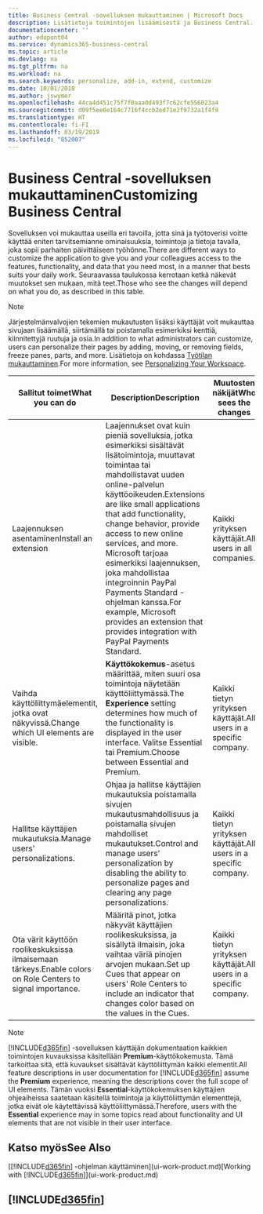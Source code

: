 ```yaml
---
title: Business Central -sovelluksen mukauttaminen | Microsoft Docs
description: Lisätietoja toimintojen lisäämisestä ja Business Central. -sovelluksen mukauttamisesta.
documentationcenter: ''
author: edupont04
ms.service: dynamics365-business-central
ms.topic: article
ms.devlang: na
ms.tgt_pltfrm: na
ms.workload: na
ms.search.keywords: personalize, add-in, extend, customize
ms.date: 10/01/2018
ms.author: jswymer
ms.openlocfilehash: 44ca4d451c75f7f0aaa0d493f7c62cfe556023a4
ms.sourcegitcommit: d09f5ee0e164c7716f4ccb2ed71e2f9732a1f4f9
ms.translationtype: HT
ms.contentlocale: fi-FI
ms.lasthandoff: 03/19/2019
ms.locfileid: "852007"
---
```

# <a name="customizing-business-central"></a><span data-ttu-id="4f842-103">Business Central -sovelluksen mukauttaminen</span><span class="sxs-lookup"><span data-stu-id="4f842-103">Customizing Business Central</span></span>
<span data-ttu-id="4f842-104">Sovelluksen voi mukauttaa useilla eri tavoilla, jotta sinä ja työtoverisi voitte käyttää eniten tarvitsemianne ominaisuuksia, toimintoja ja tietoja tavalla, joka sopii parhaiten päivittäiseen työhönne.</span><span class="sxs-lookup"><span data-stu-id="4f842-104">There are different ways to customize the application to give you and your colleagues access to the features, functionality, and data that you need most, in a manner that bests suits your daily work.</span></span> <span data-ttu-id="4f842-105">Seuraavassa taulukossa kerrotaan ketkä näkevät muutokset sen mukaan, mitä teet.</span><span class="sxs-lookup"><span data-stu-id="4f842-105">Those who see the changes will depend on what you do, as described in this table.</span></span>

> [!NOTE]
> <span data-ttu-id="4f842-106">Järjestelmänvalvojien tekemien mukautusten lisäksi käyttäjät voit mukauttaa sivujaan lisäämällä, siirtämällä tai poistamalla esimerkiksi kenttiä, kiinnitettyjä ruutuja ja osia.</span><span class="sxs-lookup"><span data-stu-id="4f842-106">In addition to what administrators can customize, users can personalize their pages by adding, moving, or removing fields, freeze panes, parts, and more.</span></span> <span data-ttu-id="4f842-107">Lisätietoja on kohdassa [Työtilan mukauttaminen](ui-personalization-user.md).</span><span class="sxs-lookup"><span data-stu-id="4f842-107">For more information, see [Personalizing Your Workspace](ui-personalization-user.md).</span></span>

| <span data-ttu-id="4f842-108">Sallitut toimet</span><span class="sxs-lookup"><span data-stu-id="4f842-108">What you can do</span></span>    |  <span data-ttu-id="4f842-109">Description</span><span class="sxs-lookup"><span data-stu-id="4f842-109">Description</span></span>  |  <span data-ttu-id="4f842-110">Muutosten näkijät</span><span class="sxs-lookup"><span data-stu-id="4f842-110">Who sees the changes</span></span>  |  <span data-ttu-id="4f842-111">Lisätietoja</span><span class="sxs-lookup"><span data-stu-id="4f842-111">More information</span></span>  |
|-----|---------------|---------|-------|
|<span data-ttu-id="4f842-112">Laajennuksen asentaminen</span><span class="sxs-lookup"><span data-stu-id="4f842-112">Install an extension</span></span>|<span data-ttu-id="4f842-113">Laajennukset ovat kuin pieniä sovelluksia, jotka esimerkiksi sisältävät lisätoimintoja, muuttavat toimintaa tai mahdollistavat uuden online-palvelun käyttöoikeuden.</span><span class="sxs-lookup"><span data-stu-id="4f842-113">Extensions are like small applications that add functionality, change behavior, provide access to new online services, and more.</span></span> <span data-ttu-id="4f842-114">Microsoft tarjoaa esimerkiksi laajennuksen, joka mahdollistaa integroinnin PayPal Payments Standard -ohjelman kanssa.</span><span class="sxs-lookup"><span data-stu-id="4f842-114">For example, Microsoft provides an extension that provides integration with PayPal Payments Standard.</span></span>|<span data-ttu-id="4f842-115">Kaikki yrityksen käyttäjät.</span><span class="sxs-lookup"><span data-stu-id="4f842-115">All users in all companies.</span></span>|[<span data-ttu-id="4f842-116">Laajennusten käyttämisen mukauttaminen</span><span class="sxs-lookup"><span data-stu-id="4f842-116">Customizing Using Extensions</span></span>](ui-extensions.md)|
|<span data-ttu-id="4f842-117">Vaihda käyttöliittymäelementit, jotka ovat näkyvissä.</span><span class="sxs-lookup"><span data-stu-id="4f842-117">Change which UI elements are visible.</span></span>|<span data-ttu-id="4f842-118">**Käyttökokemus**-asetus määrittää, miten suuri osa toimintoja näytetään käyttöliittymässä.</span><span class="sxs-lookup"><span data-stu-id="4f842-118">The **Experience** setting determines how much of the functionality is displayed in the user interface.</span></span> <span data-ttu-id="4f842-119">Valitse Essential tai Premium.</span><span class="sxs-lookup"><span data-stu-id="4f842-119">Choose between Essential and Premium.</span></span>|<span data-ttu-id="4f842-120">Kaikki tietyn yrityksen käyttäjät.</span><span class="sxs-lookup"><span data-stu-id="4f842-120">All users in a specific company.</span></span>|[<span data-ttu-id="4f842-121">Näytettävien ominaisuuksien muuttaminen</span><span class="sxs-lookup"><span data-stu-id="4f842-121">Changing Which Features are Displayed</span></span>](ui-experiences.md)|
|<span data-ttu-id="4f842-122">Hallitse käyttäjien mukautuksia.</span><span class="sxs-lookup"><span data-stu-id="4f842-122">Manage users' personalizations.</span></span>|<span data-ttu-id="4f842-123">Ohjaa ja hallitse käyttäjien mukautuksia poistamalla sivujen mukautusmahdollisuus ja poistamalla sivujen mahdolliset mukautukset.</span><span class="sxs-lookup"><span data-stu-id="4f842-123">Control and manage users' personalization by disabling the ability to personalize pages and clearing any page personalizations.</span></span>|<span data-ttu-id="4f842-124">Kaikki tietyn yrityksen käyttäjät.</span><span class="sxs-lookup"><span data-stu-id="4f842-124">All users in a specific company.</span></span>|[<span data-ttu-id="4f842-125">Mukautuksen hallinta järjestelmänvalvojana</span><span class="sxs-lookup"><span data-stu-id="4f842-125">Managing Personalization as an Administrator</span></span>](ui-personalization-manage.md)|
|<span data-ttu-id="4f842-126">Ota värit käyttöön roolikeskuksissa ilmaisemaan tärkeys.</span><span class="sxs-lookup"><span data-stu-id="4f842-126">Enable colors on Role Centers to signal importance.</span></span>|<span data-ttu-id="4f842-127">Määritä pinot, jotka näkyvät käyttäjien roolikeskuksissa, ja sisällytä ilmaisin, joka vaihtaa väriä pinojen arvojen mukaan.</span><span class="sxs-lookup"><span data-stu-id="4f842-127">Set up Cues that appear on users' Role Centers to include an indicator that changes color based on the values in the Cues.</span></span>|<span data-ttu-id="4f842-128">Kaikki tietyn yrityksen käyttäjät.</span><span class="sxs-lookup"><span data-stu-id="4f842-128">All users in a specific company.</span></span>|[<span data-ttu-id="4f842-129">Pinojen värillisen mittarin määrittäminen</span><span class="sxs-lookup"><span data-stu-id="4f842-129">Setting Up a Colored Indicator on Cues</span></span>](admin-how-set-up-colored-indicator-on-cues.md)|

> [!NOTE]
> <span data-ttu-id="4f842-130">[!INCLUDE[d365fin](includes/d365fin_md.md)] -sovelluksen käyttäjän dokumentaation kaikkien toimintojen kuvauksissa käsitellään **Premium**-käyttökokemusta. Tämä tarkoittaa sitä, että kuvaukset sisältävät käyttöliittymän kaikki elementit.</span><span class="sxs-lookup"><span data-stu-id="4f842-130">All feature descriptions in user documentation for [!INCLUDE[d365fin](includes/d365fin_md.md)] assume the **Premium** experience, meaning the descriptions cover the full scope of UI elements.</span></span> <span data-ttu-id="4f842-131">Tämän vuoksi **Essential**-käyttökokemuksen käyttäjien ohjeaiheissa saatetaan käsitellä toimintoja ja käyttöliittymän elementtejä, jotka eivät ole käytettävissä käyttöliittymässä.</span><span class="sxs-lookup"><span data-stu-id="4f842-131">Therefore, users with the **Essential** experience may in some topics read about functionality and UI elements that are not visible in their user interface.</span></span>

## <a name="see-also"></a><span data-ttu-id="4f842-132">Katso myös</span><span class="sxs-lookup"><span data-stu-id="4f842-132">See Also</span></span>
<span data-ttu-id="4f842-133">[[!INCLUDE[d365fin](includes/d365fin_md.md)] -ohjelman käyttäminen](ui-work-product.md)</span><span class="sxs-lookup"><span data-stu-id="4f842-133">[Working with [!INCLUDE[d365fin](includes/d365fin_md.md)]](ui-work-product.md)</span></span>  

## [!INCLUDE[d365fin](includes/free_trial_md.md)]  
